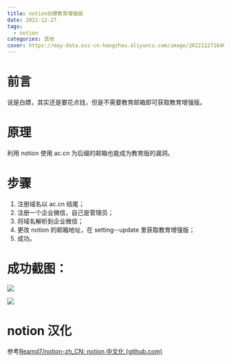 ```yaml
---
title: notion白嫖教育增强版
date: 2022-12-27
tags:
  - notion
categories: 其他
cover: https://may-data.oss-cn-hangzhou.aliyuncs.com/image/202212271646460.png
---
```


# 前言

说是白嫖，其实还是要花点钱，但是不需要教育邮箱即可获取教育增强版。

# 原理

利用 notion 使用 ac.cn 为后缀的邮箱也能成为教育版的漏洞。

# 步骤

1. 注册域名以 ac.cn 结尾；
2. 注册一个企业微信，自己是管理员；
3. 将域名解析到企业微信；
4. 更改 notion 的邮箱地址，在 setting--update 里获取教育增强版；
5. 成功。

# 成功截图：

![](https://may-data.oss-cn-hangzhou.aliyuncs.com/image/202212271631853.png)

![](https://may-data.oss-cn-hangzhou.aliyuncs.com/image/202212271633314.png)

# notion 汉化

参考[Reamd7/notion-zh_CN: notion 中文化 (github.com)](https://github.com/Reamd7/notion-zh_CN)
